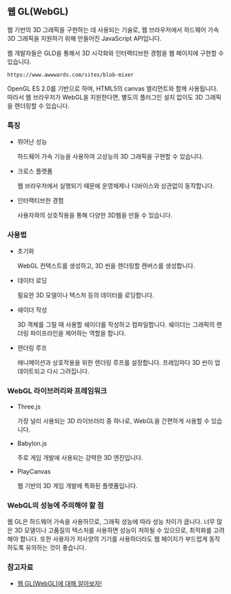 ## 웹 GL(WebGL)

웹 기반의 3D 그래픽을 구현하는 데 사용되는 기술로, 웹 브라우저에서 하드웨어 가속 3D 그래픽을 지원하기 위해 만들어진 JavaScript API입니다.

웹 개발자들은 GLD을 통해서 3D 시각화와 인터랙티브한 경험을 웹 페이지에 구현할 수 있습니다.

`https://www.awwwards.com/sites/blob-mixer`

OpenGL ES 2.0를 기반으로 하며, HTML5의 canvas 엘리먼트와 함께 사용됩니다. 따라서 웹 브라우저가 WebGL을 지원한다면, 별도의 플러그인 설치 없이도 3D 그래픽을 렌더링할 수 있습니다.

### 특징

- 뛰어난 성능

  하드웨어 가속 기능을 사용하여 고성능의 3D 그래픽을 구현할 수 있습니다.

- 크로스 플랫폼

  웹 브라우저에서 실행되기 때문에 운영체제나 디바이스와 상관없이 동작합니다.

- 인터랙티브한 경험

  사용자와의 상호작용을 통해 다양한 3D웹을 만들 수 있습니다.

### 사용법

- 초기화

  WebGL 컨텍스트를 생성하고, 3D 씬을 렌더링할 캔버스를 생성합니다.

- 데이터 로딩

  필요한 3D 모델이나 텍스처 등의 데이터를 로딩합니다.

- 쉐이더 작성

  3D 객체를 그릴 때 사용할 쉐이더를 작성하고 컴파일합니다. 쉐이더는 그래픽의 렌더링 파이프라인을 제어하는 역할을 합니다.

- 렌더링 루프

  애니메이션과 상호작용을 위한 렌더링 루프를 설정합니다. 프레임마다 3D 씬이 업데이트되고 다시 그려집니다.

### WebGL 라이브러리와 프레임워크

- Three.js

  가장 널리 사용되는 3D 라이브러리 중 하나로, WebGL을 간편하게 사용할 수 있습니다.

- Babylon.js

  주로 게임 개발에 사용되는 강력한 3D 엔진입니다.

- PlayCanvas

  웹 기반의 3D 게임 개발에 특화된 플랫폼입니다.

### WebGL의 성능에 주의해야 할 점

웹 GL은 하드웨어 가속을 사용하므로, 그래픽 성능에 따라 성능 차이가 큽니다. 너무 많은 3D 모델이나 고품질의 텍스처를 사용하면 성능이 저하될 수 있으므로, 최적화를 고려해야 합니다. 또한 사용자가 저사양의 기기를 사용하더라도 웹 페이지가 부드럽게 동작하도록 유의하는 것이 좋습니다.

### 참고자료

- [웹 GL(WebGL)에 대해 알아보자!](https://m.blog.naver.com/dwittt/223166446999)
